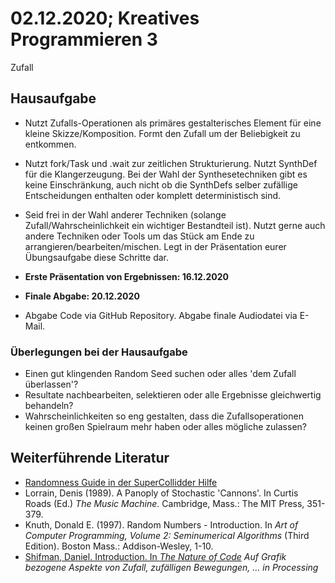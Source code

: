 # 02.12.2020; Kreatives Programmieren 3

Zufall

## Hausaufgabe

* Nutzt Zufalls-Operationen als primäres gestalterisches Element für eine kleine Skizze/Komposition. Formt den Zufall um der Beliebigkeit zu entkommen.
* Nutzt fork/Task und .wait zur zeitlichen Strukturierung. Nutzt SynthDef für die Klangerzeugung. Bei der Wahl der Synthesetechniken gibt es keine Einschränkung, auch nicht ob die SynthDefs selber zufällige Entscheidungen enthalten oder komplett deterministisch sind. 
* Seid frei in der Wahl anderer Techniken (solange Zufall/Wahrscheinlichkeit ein wichtiger Bestandteil ist). Nutzt gerne auch andere Techniken oder Tools um das Stück am Ende zu arrangieren/bearbeiten/mischen. Legt in der Präsentation eurer Übungsaufgabe diese Schritte dar.

* **Erste Präsentation von Ergebnissen: 16.12.2020**
* **Finale Abgabe: 20.12.2020**

* Abgabe Code via GitHub Repository. Abgabe finale Audiodatei via E-Mail.

### Überlegungen bei der Hausaufgabe

* Einen gut klingenden Random Seed suchen oder alles 'dem Zufall überlassen'?
* Resultate nachbearbeiten, selektieren oder alle Ergebnisse gleichwertig behandeln?
* Wahrscheinlichkeiten so eng gestalten, dass die Zufallsoperationen keinen großen Spielraum mehr haben oder alles mögliche zulassen?

## Weiterführende Literatur

* [Randomness Guide in der SuperCollidder Hilfe](https://doc.sccode.org/Guides/Randomness.html)
* Lorrain, Denis (1989). A Panoply of Stochastic 'Cannons'. In Curtis Roads (Ed.) *The Music Machine*. Cambridge, Mass.: The MIT Press, 351-379.
* Knuth, Donald E. (1997). Random Numbers - Introduction. In *Art of Computer Programming, Volume 2: Seminumerical Algorithms* (Third Edition). Boston Mass.: Addison-Wesley, 1-10.
* [Shifman, Daniel. Introduction. In *The Nature of Code*](https://natureofcode.com/book/introduction/) *Auf Grafik bezogene Aspekte von Zufall, zufälligen Bewegungen, ... in Processing*
